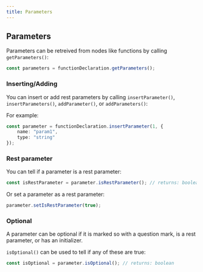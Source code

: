 ```yaml
---
title: Parameters
---
```


## Parameters

Parameters can be retreived from nodes like functions by calling `getParameters()`:

```typescript
const parameters = functionDeclaration.getParameters();
```

### Inserting/Adding

You can insert or add rest parameters by calling `insertParameter()`, `insertParameters()`, `addParameter()`, or `addParameters()`:

For example:

```typescript
const parameter = functionDeclaration.insertParameter(1, {
    name: "param1",
    type: "string"
});
```

### Rest parameter

You can tell if a parameter is a rest parameter:

```typescript
const isRestParameter = parameter.isRestParameter(); // returns: boolean
```

Or set a parameter as a rest parameter:

```typescript
parameter.setIsRestParameter(true);
```

### Optional

A parameter can be optional if it is marked so with a question mark, is a rest parameter, or has an initializer.

`isOptional()` can be used to tell if any of these are true:

```typescript
const isOptional = parameter.isOptional(); // returns: boolean
```
